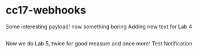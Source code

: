 # cc17-webhooks
Some interesting payload!
now something boring
Adding new text for Lab 4
##
Now we do Lab 5, twice for good measure
and once more!
Test Notification
